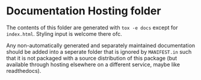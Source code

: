 # Documentation Hosting folder

The contents of this folder are generated with `tox -e docs` except for
`index.html`. Styling input is welcome there ofc.

Any non-automatically generated and separately maintained documentation should
be added into a seperate folder that is ignored by `MANIFEST.in` such that it
is not packaged with a source distribution of this package (but available
through hosting elsewhere on a different service, maybe like readthedocs).

